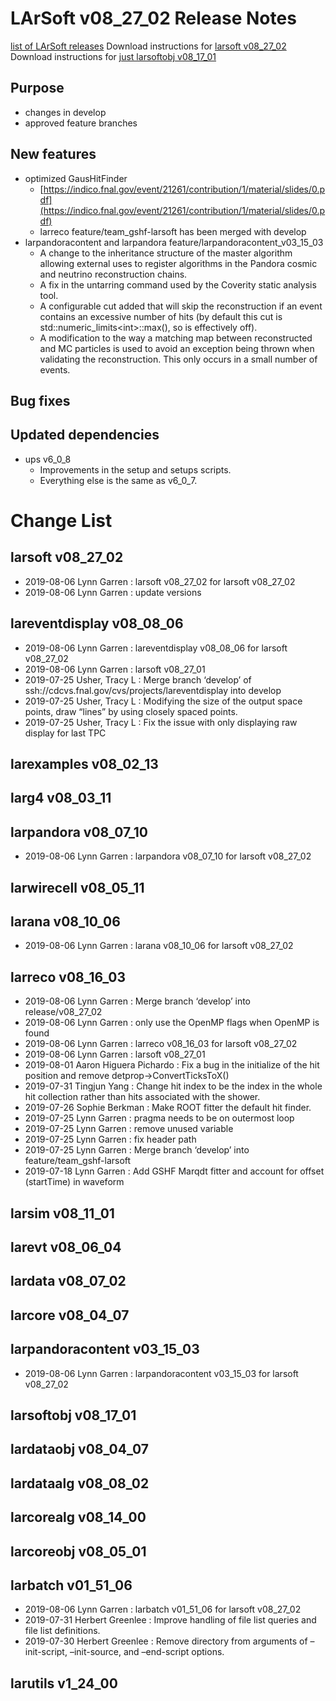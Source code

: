 LArSoft v08_27_02 Release Notes
======================================================================

[list of LArSoft releases](LArSoft_release_list)
Download instructions for [larsoft v08_27_02](http://scisoft.fnal.gov/scisoft/bundles/larsoft/v08_27_02/larsoft-v08_27_02.html)
Download instructions for [just larsoftobj v08_17_01](http://scisoft.fnal.gov/scisoft/bundles/larsoftobj/v08_17_01/larsoftobj-v08_17_01.html)

Purpose
--------------------

-   changes in develop
-   approved feature branches

New features
------------------------------

-   optimized GausHitFinder
    -   [https://indico.fnal.gov/event/21261/contribution/1/material/slides/0.pdf](https://indico.fnal.gov/event/21261/contribution/1/material/slides/0.pdf)
    -   larreco feature/team_gshf-larsoft has been merged with develop
-   larpandoracontent and larpandora feature/larpandoracontent_v03_15_03
    -   A change to the inheritance structure of the master algorithm allowing external uses to register algorithms in the Pandora cosmic and neutrino reconstruction chains.
    -   A fix in the untarring command used by the Coverity static analysis tool.
    -   A configurable cut added that will skip the reconstruction if an event contains an excessive number of hits (by default this cut is std::numeric_limits\<int\>::max(), so is effectively off).
    -   A modification to the way a matching map between reconstructed and MC particles is used to avoid an exception being thrown when validating the reconstruction. This only occurs in a small number of events.

Bug fixes
------------------------

Updated dependencies
----------------------------------------------

-   ups v6_0_8
    -   Improvements in the setup and setups scripts.
    -   Everything else is the same as v6_0_7.

Change List
============================

larsoft v08_27_02
------------------------------------------

-   2019-08-06 Lynn Garren : larsoft v08_27_02 for larsoft v08_27_02
-   2019-08-06 Lynn Garren : update versions

lareventdisplay v08_08_06
----------------------------------------------------------

-   2019-08-06 Lynn Garren : lareventdisplay v08_08_06 for larsoft v08_27_02
-   2019-08-06 Lynn Garren : larsoft v08_27_01
-   2019-07-25 Usher, Tracy L : Merge branch ‘develop’ of ssh://cdcvs.fnal.gov/cvs/projects/lareventdisplay into develop
-   2019-07-25 Usher, Tracy L : Modifying the size of the output space points, draw “lines” by using closely spaced points.
-   2019-07-25 Usher, Tracy L : Fix the issue with only displaying raw display for last TPC

larexamples v08_02_13
--------------------------------------------------

larg4 v08_03_11
--------------------------------------

larpandora v08_07_10
------------------------------------------------

-   2019-08-06 Lynn Garren : larpandora v08_07_10 for larsoft v08_27_02

larwirecell v08_05_11
--------------------------------------------------

larana v08_10_06
----------------------------------------

-   2019-08-06 Lynn Garren : larana v08_10_06 for larsoft v08_27_02

larreco v08_16_03
------------------------------------------

-   2019-08-06 Lynn Garren : Merge branch ‘develop’ into release/v08_27_02
-   2019-08-06 Lynn Garren : only use the OpenMP flags when OpenMP is found
-   2019-08-06 Lynn Garren : larreco v08_16_03 for larsoft v08_27_02
-   2019-08-06 Lynn Garren : larsoft v08_27_01
-   2019-08-01 Aaron Higuera Pichardo : Fix a bug in the initialize of the hit position and remove detprop-\>ConvertTicksToX()
-   2019-07-31 Tingjun Yang : Change hit index to be the index in the whole hit collection rather than hits associated with the shower.
-   2019-07-26 Sophie Berkman : Make ROOT fitter the default hit finder.
-   2019-07-25 Lynn Garren : pragma needs to be on outermost loop
-   2019-07-25 Lynn Garren : remove unused variable
-   2019-07-25 Lynn Garren : fix header path
-   2019-07-25 Lynn Garren : Merge branch ‘develop’ into feature/team_gshf-larsoft
-   2019-07-18 Lynn Garren : Add GSHF Marqdt fitter and account for offset (startTime) in waveform

larsim v08_11_01
----------------------------------------

larevt v08_06_04
----------------------------------------

lardata v08_07_02
------------------------------------------

larcore v08_04_07
------------------------------------------

larpandoracontent v03_15_03
--------------------------------------------------------------

-   2019-08-06 Lynn Garren : larpandoracontent v03_15_03 for larsoft v08_27_02

larsoftobj v08_17_01
------------------------------------------------

lardataobj v08_04_07
------------------------------------------------

lardataalg v08_08_02
------------------------------------------------

larcorealg v08_14_00
------------------------------------------------

larcoreobj v08_05_01
------------------------------------------------

larbatch v01_51_06
--------------------------------------------

-   2019-08-06 Lynn Garren : larbatch v01_51_06 for larsoft v08_27_02
-   2019-07-31 Herbert Greenlee : Improve handling of file list queries and file list definitions.
-   2019-07-30 Herbert Greenlee : Remove directory from arguments of –init-script, –init-source, and –end-script options.

larutils v1_24_00
------------------------------------------
